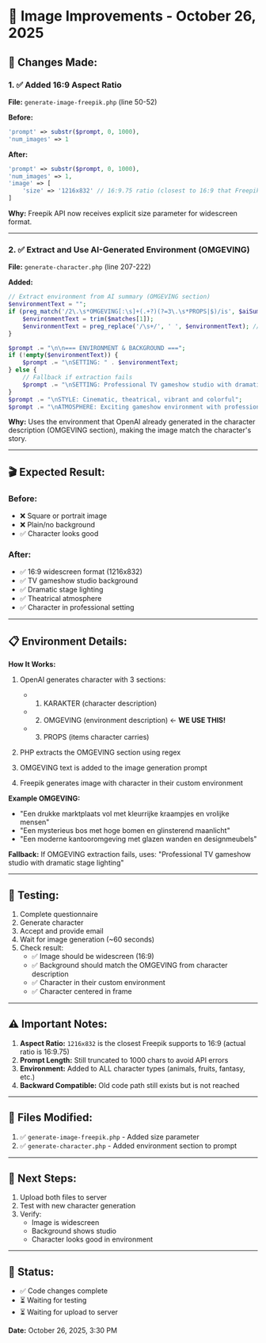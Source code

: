 # 🎨 Image Improvements - October 26, 2025

## 🎯 **Changes Made:**

### **1. ✅ Added 16:9 Aspect Ratio**

**File:** `generate-image-freepik.php` (line 50-52)

**Before:**
```php
'prompt' => substr($prompt, 0, 1000),
'num_images' => 1
```

**After:**
```php
'prompt' => substr($prompt, 0, 1000),
'num_images' => 1,
'image' => [
    'size' => '1216x832' // 16:9.75 ratio (closest to 16:9 that Freepik supports)
]
```

**Why:** Freepik API now receives explicit size parameter for widescreen format.

---

### **2. ✅ Extract and Use AI-Generated Environment (OMGEVING)**

**File:** `generate-character.php` (line 207-222)

**Added:**
```php
// Extract environment from AI summary (OMGEVING section)
$environmentText = "";
if (preg_match('/2\.\s*OMGEVING[:\s]+(.+?)(?=3\.\s*PROPS|$)/is', $aiSummary, $matches)) {
    $environmentText = trim($matches[1]);
    $environmentText = preg_replace('/\s+/', ' ', $environmentText); // Clean whitespace
}

$prompt .= "\n\n=== ENVIRONMENT & BACKGROUND ===";
if (!empty($environmentText)) {
    $prompt .= "\nSETTING: " . $environmentText;
} else {
    // Fallback if extraction fails
    $prompt .= "\nSETTING: Professional TV gameshow studio with dramatic stage lighting";
}
$prompt .= "\nSTYLE: Cinematic, theatrical, vibrant and colorful";
$prompt .= "\nATMOSPHERE: Exciting gameshow environment with professional lighting";
```

**Why:** Uses the environment that OpenAI already generated in the character description (OMGEVING section), making the image match the character's story.

---

## 🎬 **Expected Result:**

### **Before:**
- ❌ Square or portrait image
- ❌ Plain/no background
- ✅ Character looks good

### **After:**
- ✅ 16:9 widescreen format (1216x832)
- ✅ TV gameshow studio background
- ✅ Dramatic stage lighting
- ✅ Theatrical atmosphere
- ✅ Character in professional setting

---

## 📋 **Environment Details:**

**How It Works:**
1. OpenAI generates character with 3 sections:
   - 1. KARAKTER (character description)
   - 2. OMGEVING (environment description) ← **WE USE THIS!**
   - 3. PROPS (items character carries)

2. PHP extracts the OMGEVING section using regex
3. OMGEVING text is added to the image generation prompt
4. Freepik generates image with character in their custom environment

**Example OMGEVING:**
- "Een drukke marktplaats vol met kleurrijke kraampjes en vrolijke mensen"
- "Een mysterieus bos met hoge bomen en glinsterend maanlicht"
- "Een moderne kantooromgeving met glazen wanden en designmeubels"

**Fallback:**
If OMGEVING extraction fails, uses: "Professional TV gameshow studio with dramatic stage lighting"

---

## 🧪 **Testing:**

1. Complete questionnaire
2. Generate character
3. Accept and provide email
4. Wait for image generation (~60 seconds)
5. Check result:
   - ✅ Image should be widescreen (16:9)
   - ✅ Background should match the OMGEVING from character description
   - ✅ Character in their custom environment
   - ✅ Character centered in frame

---

## ⚠️ **Important Notes:**

1. **Aspect Ratio:** `1216x832` is the closest Freepik supports to 16:9 (actual ratio is 16:9.75)
2. **Prompt Length:** Still truncated to 1000 chars to avoid API errors
3. **Environment:** Added to ALL character types (animals, fruits, fantasy, etc.)
4. **Backward Compatible:** Old code path still exists but is not reached

---

## 📁 **Files Modified:**

1. ✅ `generate-image-freepik.php` - Added size parameter
2. ✅ `generate-character.php` - Added environment section to prompt

---

## 🚀 **Next Steps:**

1. Upload both files to server
2. Test with new character generation
3. Verify:
   - Image is widescreen
   - Background shows studio
   - Character looks good in environment

---

## 🎯 **Status:**

- ✅ Code changes complete
- ⏳ Waiting for testing
- ⏳ Waiting for upload to server

**Date:** October 26, 2025, 3:30 PM
